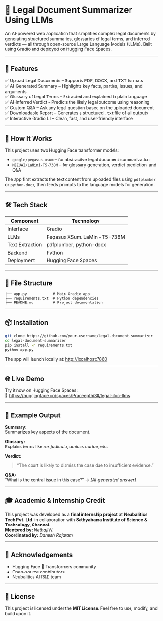 # 🧾 Legal Document Summarizer Using LLMs

An AI-powered web application that simplifies complex legal documents by generating structured summaries, glossaries of legal terms, and inferred verdicts — all through open-source Large Language Models (LLMs). Built using Gradio and deployed on Hugging Face Spaces.

---

## 🚀 Features

✅ Upload Legal Documents – Supports PDF, DOCX, and TXT formats  
✅ AI-Generated Summary – Highlights key facts, parties, issues, and arguments  
✅ Glossary of Legal Terms – Extracted and explained in plain language  
✅ AI-Inferred Verdict – Predicts the likely legal outcome using reasoning  
✅ Custom Q&A – Ask any legal question based on the uploaded document  
✅ Downloadable Report – Generates a structured `.txt` file of all outputs  
✅ Interactive Gradio UI – Clean, fast, and user-friendly interface

---

## 🧠 How It Works

This project uses two Hugging Face transformer models:

- `google/pegasus-xsum` – for abstractive legal document summarization  
- `MBZUAI/LaMini-T5-738M` – for glossary generation, verdict prediction, and Q&A  

The app first extracts the text content from uploaded files using `pdfplumber` or `python-docx`, then feeds prompts to the language models for generation.

---

## 🛠️ Tech Stack

| Component       | Technology                         |
|----------------|-------------------------------------|
| Interface       | Gradio                             |
| LLMs            | Pegasus XSum, LaMini-T5-738M       |
| Text Extraction | pdfplumber, python-docx            |
| Backend         | Python                             |
| Deployment      | Hugging Face Spaces                |

---

## 📂 File Structure

```
├── app.py            # Main Gradio app  
├── requirements.txt  # Python dependencies  
├── README.md         # Project documentation  
```

---

## 📦 Installation

```bash
git clone https://github.com/your-username/legal-document-summarizer
cd legal-document-summarizer
pip install -r requirements.txt
python app.py
```

The app will launch locally at: [http://localhost:7860](http://localhost:7860)

---

## 🌐 Live Demo

Try it now on Hugging Face Spaces:  
🔗 https://huggingface.co/spaces/Pradeepthi30/legal-doc-llms

---

## 📁 Example Output

**Summary:**  
Summarizes key aspects of the document.

**Glossary:**  
Explains terms like _res judicata_, _amicus curiae_, etc.

**Verdict:**  
> “The court is likely to dismiss the case due to insufficient evidence.”

**Q&A:**  
“What is the central issue in this case?” → _[AI-generated answer]_

---

## 🎓 Academic & Internship Credit

This project was developed as a **final internship project** at **Neubalitics Tech Pvt. Ltd.** in collaboration with **Sathyabama Institute of Science & Technology, Chennai**.  
**Mentored by:** *Nethaji N.*  
**Coordinated by:** *Danush Rajaram*

---

## 🙌 Acknowledgements

- Hugging Face 🤗 Transformers community  
- Open-source contributors  
- Neubalitics AI R&D team

---

## 📜 License

This project is licensed under the **MIT License**. Feel free to use, modify, and build upon it.
